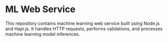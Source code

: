 
# ML Web Service

This repository contains machine learning web service built using Node.js and Hapi.js. It handles HTTP requests, performs validations, and processes machine learning model inferences.
